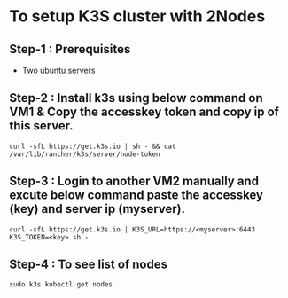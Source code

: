 <!-- Headings -->
<!-- Italics -->
<!--Blockquote -->
# To setup K3S cluster with 2Nodes
## Step-1 : Prerequisites
* Two ubuntu servers
## Step-2 : Install k3s using below command on VM1 & Copy the accesskey token and copy ip of this server.
```
curl -sfL https://get.k3s.io | sh - && cat /var/lib/rancher/k3s/server/node-token
```
## Step-3 : Login to another VM2 manually and excute below command paste the accesskey (key) and server ip (myserver).
```
curl -sfL https://get.k3s.io | K3S_URL=https://<myserver>:6443 K3S_TOKEN=<key> sh -
```
## Step-4 : To see list of nodes
```
sudo k3s kubectl get nodes
```

